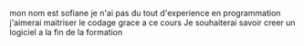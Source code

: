 mon nom est sofiane
je n'ai pas du tout d'experience en programmation
j'aimerai maitriser le codage grace a ce cours
Je souhaiterai savoir creer un logiciel a la fin de la formation
